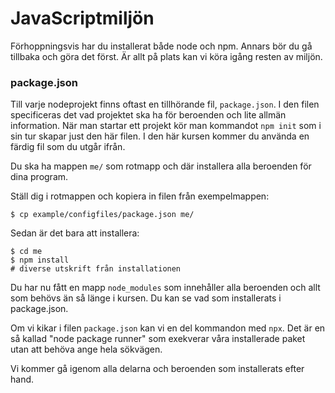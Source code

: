 # JavaScriptmiljön

Förhoppningsvis har du installerat både node och npm. Annars bör du gå tillbaka och göra det först. Är allt på plats kan vi köra igång resten av miljön.



### package.json

Till varje nodeprojekt finns oftast en tillhörande fil, `package.json`. I den filen specificeras det vad projektet ska ha för beroenden och lite allmän information. När man startar ett projekt kör man kommandot `npm init` som i sin tur skapar just den här filen. I den här kursen kommer du använda en färdig fil som du utgår ifrån.

Du ska ha mappen `me/` som rotmapp och där installera alla beroenden för dina program.

Ställ dig i rotmappen och kopiera in filen från exempelmappen:

```console
$ cp example/configfiles/package.json me/
```

Sedan är det bara att installera:

```console
$ cd me
$ npm install
# diverse utskrift från installationen
```

Du har nu fått en mapp `node_modules` som innehåller alla beroenden och allt som behövs än så länge i kursen. Du kan se vad som installerats i package.json.

Om vi kikar i filen `package.json` kan vi en del kommandon med `npx`. Det är en så kallad "node package runner" som exekverar våra installerade paket utan att behöva ange hela sökvägen.

Vi kommer gå igenom alla delarna och beroenden som installerats efter hand.
